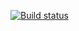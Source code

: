 [![Build status](https://ci.appveyor.com/api/projects/status/pft92tf0elbxdste?svg=true)](https://ci.appveyor.com/project/xqzrk/selenide)